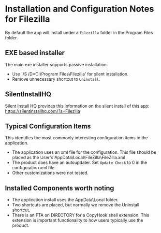 # Installation and Configuration Notes for Filezilla

By default the app will install under a `Filezilla` folder in the Program Files folder.


## EXE based installer

The main exe installer supports passive installation:
* Use  '/S /D=C:\Program Files\Filezilla' for silent installation.
* Remove unnecessary shortcut to `Uninstall`.



## SilentInstallHQ
Silent Install HQ provides this information on the silent install of this app: https://silentinstallhq.com/?s=Filezilla 

## Typical Configuration Items 

This identifies the most commonly interesting configuration items in the application.

* The application uses an xml file for the configuration. This file should be placed as the User's AppData\Local\FileZilla\FileZilla.xml 
* The product does have an autoupdater. Set `Update Check` to 0 in the configuration xml file.
* Other customizations were not tested.

## Installed Components worth noting

* The application install uses the AppData\Local folder. 
* Two shortcuts are placed, but normally we remove the Uninstall shortcut.
* There is an FTA on DIRECTORY for a CopyHook shell extension.  This extension is important functionality to how users typically use the product.
